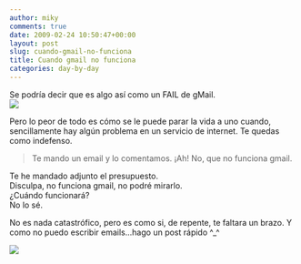 ```yaml
---
author: miky
comments: true
date: 2009-02-24 10:50:47+00:00
layout: post
slug: cuando-gmail-no-funciona
title: Cuando gmail no funciona
categories: day-by-day
---
```


Se podría decir que es algo así como un FAIL de gMail.  
![](http://www.dosidiotas.com/wp-content/uploads/gmail-fail.jpg)  
  
Pero lo peor de todo es cómo se le puede parar la vida a uno cuando, sencillamente hay algún problema en un servicio de internet. Te quedas como indefenso.  


> Te mando un email y lo comentamos. ¡Ah! No, que no funciona gmail.  
  
Te he mandado adjunto el presupuesto.  
Disculpa, no funciona gmail, no podré mirarlo.  
¿Cuándo funcionará?  
No lo sé.

  
  
No es nada catastrófico, pero es como si, de repente, te faltara un brazo. Y como no puedo escribir emails...hago un post rápido ^_^  
  


![](http://img.zemanta.com/pixy.gif?x-id=a33da90d-4e6c-4c39-ad35-3a29254dcd95)
